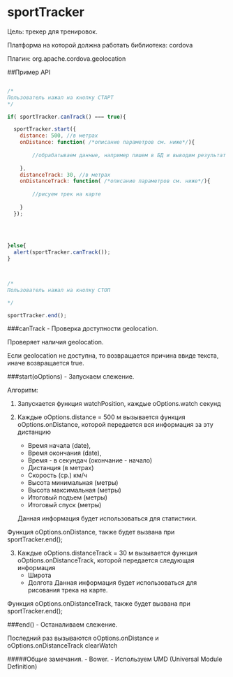 # sportTracker

Цель: трекер для тренировок.

Платформа на которой должна работать библиотека: cordova

Плагин: org.apache.cordova.geolocation

##Пример API

``` javascript

/*
Пользователь нажал на кнопку СТАРТ
*/

if( sportTracker.canTrack() === true){

  sportTracker.start({
    distance: 500, //в метрах
    onDistance: function( /*описание параметров см. ниже*/){
        
        //обрабатываем данные, например пишем в БД и выводим результат в UI
        
    },
    distanceTrack: 30, //в метрах
    onDistanceTrack: function( /*описание параметров см. ниже*/){
        
        //рисуем трек на карте
        
    }
  });
  
  

  
}else{
  alert(sportTracker.canTrack());
}



/*
Пользователь нажал на кнопку СТОП

*/

sportTracker.end();
```

###canTrack - Проверка доступности geolocation.

Проверяет наличия geolocation.

Если geolocation не доступна, то возвращается причина ввиде текста, иначе возвращается true.

###start(oOptions) - Запускаем слежение.

Алгоритм:
1. Запускается функция watchPosition, каждые oOptions.watch секунд
2. Каждые oOptions.distance = 500 м вызывается функция  oOptions.onDistance, которой передается вся информация за эту дистанцию
     - Время начала (date), 
     - Время окончания (date),
     - Время - в секундач (окончание - начало)
     - Дистанция (в метрах)
     - Скорость (ср.) км/ч
     - Высота минимальная (метры)
     - Высота максимальная (метры)
     - Итоговый подъем (метры)
     - Итоговый спуск (метры)
    
    Данная информация будет использоваться для статистики.

Функция oOptions.onDistance, также будет вызвана при sportTracker.end();
  
3. Каждые oOptions.distanceTrack = 30 м вызывается функция  oOptions.onDistanceTrack, которой передается следующая информация
     - Широта
     - Долгота
    Данная информация будет использоваться для рисования трека на карте.

Функция oOptions.onDistanceTrack, также будет вызвана при sportTracker.end();


###end() - Останаливаем слежение.

Последний раз вызываются oOptions.onDistance и oOptions.onDistanceTrack
clearWatch

#####Общие замечания.
    - Bower.
    - Используем UMD (Universal Module Definition)


